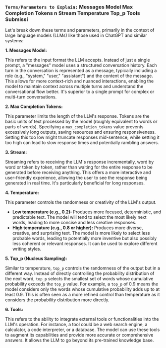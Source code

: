 ### `Terms/Parameters to Explain:` Messages Model   Max Completion Tokens n Stream Temperature Top_p Tools Submissi
Let's break down these terms and parameters, primarily in the context of large language models (LLMs) like those used in ChatGPT and similar systems:

**1. Messages Model:**

This refers to the input format the LLM accepts. Instead of just a single prompt, a "messages" model uses a structured conversation history.  Each turn in the conversation is represented as a message, typically including a role (e.g., "system," "user," "assistant") and the content of the message. This allows for more context-rich and nuanced interactions, enabling the model to maintain context across multiple turns and understand the conversational flow better.  It's superior to a single prompt for complex or multi-turn conversations.

**2. Max Completion Tokens:**

This parameter limits the length of the LLM's response. Tokens are the basic units of text processed by the model (roughly equivalent to words or parts of words). Specifying a `max_completion_tokens` value prevents excessively long outputs, saving resources and ensuring responsiveness.  Setting this too low might truncate responses mid-sentence, while setting it too high can lead to slow response times and potentially rambling answers.

**3. Stream:**

Streaming refers to receiving the LLM's response incrementally, word by word or token by token, rather than waiting for the entire response to be generated before receiving anything.  This offers a more interactive and user-friendly experience, allowing the user to see the response being generated in real time.  It's particularly beneficial for long responses.

**4. Temperature:**

This parameter controls the randomness or creativity of the LLM's output.

* **Low temperature (e.g., 0.2):**  Produces more focused, deterministic, and predictable text.  The model will tend to select the most likely next words, leading to more concise and less creative responses.
* **High temperature (e.g., 0.8 or higher):** Produces more diverse, creative, and surprising text.  The model is more likely to select less probable words, leading to potentially more inventive but also possibly less coherent or relevant responses.  It can be used to explore different writing styles.

**5. Top_p (Nucleus Sampling):**

Similar to temperature, `top_p` controls the randomness of the output but in a different way. Instead of directly controlling the probability distribution of the next word, `top_p` selects the smallest set of words whose cumulative probability exceeds the `top_p` value. For example, a `top_p` of 0.9 means the model considers only the words whose cumulative probability adds up to at least 0.9. This is often seen as a more refined control than temperature as it considers the probability distribution more directly.

**6. Tools:**

This refers to the ability to integrate external tools or functionalities into the LLM's operation.  For instance, a tool could be a web search engine, a calculator, a code interpreter, or a database.  The model can use these tools to augment its capabilities and provide more accurate or comprehensive answers.  It allows the LLM to go beyond its pre-trained knowledge base.
